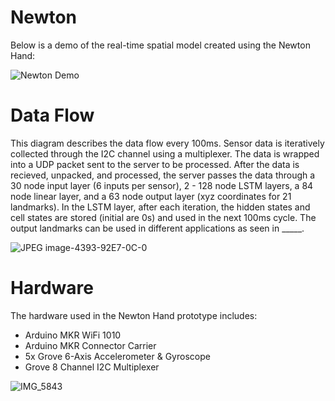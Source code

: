 # Newton

Below is a demo of the real-time spatial model created using the Newton Hand:

![Newton Demo](https://github.com/hgupt3/Newton/assets/112455192/fdeeb6dc-2994-427f-a9a1-2890a4782db0)


# Data Flow

This diagram describes the data flow every 100ms. Sensor data is iteratively collected through the I2C channel using a multiplexer. The data is wrapped into a UDP packet sent to the server to be processed. After the data is recieved, unpacked, and processed, the server passes the data through a 30 node input layer (6 inputs per sensor), 2 - 128 node LSTM layers, a 84 node linear layer, and a 63 node output layer (xyz coordinates for 21 landmarks). In the LSTM layer, after each iteration, the hidden states and cell states are stored (initial are 0s) and used in the next 100ms cycle. The output landmarks can be used in different applications as seen in _____. 

![JPEG image-4393-92E7-0C-0](https://github.com/hgupt3/Newton/assets/112455192/ace51bf3-89e6-4b83-b25e-3215baa14e95)


# Hardware

The hardware used in the Newton Hand prototype includes:

- Arduino MKR WiFi 1010 
- Arduino MKR Connector Carrier
- 5x Grove 6-Axis Accelerometer & Gyroscope
- Grove 8 Channel I2C Multiplexer

![IMG_5843](https://github.com/hgupt3/Newton/assets/112455192/988fcb2b-7af3-4e4e-adfe-a9279b0b5699)
